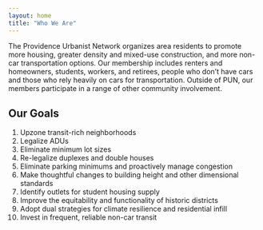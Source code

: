 ```yaml
---
layout: home
title: "Who We Are"
---
```


The Providence Urbanist Network organizes area residents to promote more housing, greater density and mixed-use construction, and more non-car transportation options. Our membership includes renters and homeowners, students, workers, and retirees, people who don’t have cars and those who rely heavily on cars for transportation. Outside of PUN, our members participate in a range of other community involvement.

## Our Goals

1. Upzone transit-rich neighborhoods
2. Legalize ADUs
3. Eliminate minimum lot sizes
4. Re-legalize duplexes and double houses
5. Eliminate parking minimums and proactively manage congestion
6. Make thoughtful changes to building height and other dimensional standards
7. Identify outlets for student housing supply
8. Improve the equitability and functionality of historic districts
9. Adopt dual strategies for climate resilience and residential infill
10. Invest in frequent, reliable non-car transit
